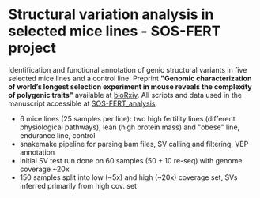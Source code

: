 # Structural variation analysis in selected mice lines - SOS-FERT project

Identification and functional annotation of genic structural variants in five selected mice lines and a control line. Preprint **"Genomic characterization of world’s longest selection experiment 
in mouse reveals the complexity of polygenic traits"** available at [bioRxiv](https://doi.org/10.1101/2021.05.28.446207).
All scripts and data used in the manuscript accessible at [SOS-FERT_analysis](https://github.com/sergiopalmavera/WGS_analysis_mmu).

- 6 mice lines (25 samples per line): two high fertility lines (different physiological pathways), lean (high protein mass) and "obese" line, endurance line, control
- snakemake pipeline for parsing bam files, SV calling and filtering, VEP annotation
- initial SV test run done on 60 samples (50 + 10 re-seq) with genome coverage ~20x
- 150 samples split into low (~5x) and high (~20x) coverage set, SVs inferred primarily from high cov. set




